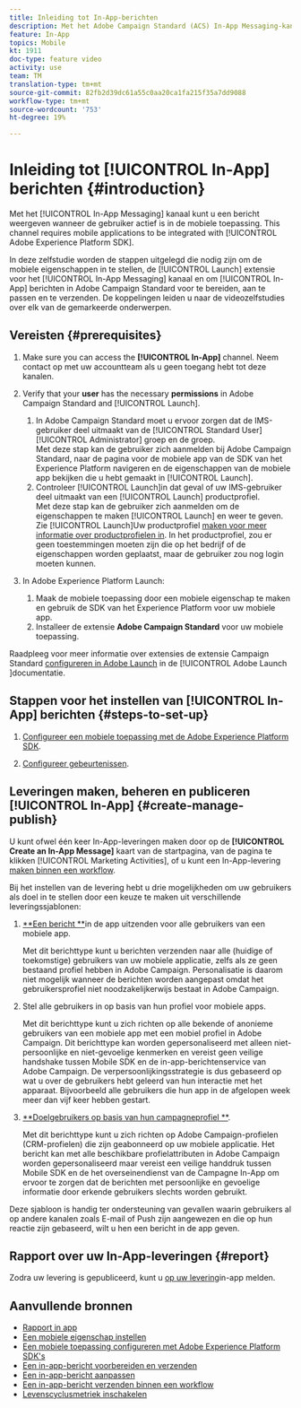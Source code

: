 ```yaml
---
title: Inleiding tot In-App-berichten
description: Met het Adobe Campaign Standard (ACS) In-App Messaging-kanaal kunt u de gebruiker contextafhankelijke In-App-berichten geven als reactie op het realtime gedrag van de klant in de mobiele toepassing.
feature: In-App
topics: Mobile
kt: 1911
doc-type: feature video
activity: use
team: TM
translation-type: tm+mt
source-git-commit: 82fb2d39dc61a55c0aa20ca1fa215f35a7dd9088
workflow-type: tm+mt
source-wordcount: '753'
ht-degree: 19%

---
```



# Inleiding tot [!UICONTROL In-App] berichten {#introduction}

Met het [!UICONTROL In-App Messaging] kanaal kunt u een bericht weergeven wanneer de gebruiker actief is in de mobiele toepassing. This channel requires mobile applications to be integrated with [!UICONTROL Adobe Experience Platform SDK].

In deze zelfstudie worden de stappen uitgelegd die nodig zijn om de mobiele eigenschappen in te stellen, de [!UICONTROL Launch] extensie voor het [!UICONTROL In-App Messaging] kanaal en om [!UICONTROL In-App] berichten in Adobe Campaign Standard voor te bereiden, aan te passen en te verzenden. De koppelingen leiden u naar de videozelfstudies over elk van de gemarkeerde onderwerpen.

## Vereisten {#prerequisites}

1. Make sure you can access the **[!UICONTROL In-App]** channel. Neem contact op met uw accountteam als u geen toegang hebt tot deze kanalen.
1. Verify that your **user** has the necessary **permissions** in Adobe Campaign Standard and [!UICONTROL Launch].

   1. In Adobe Campaign Standard moet u ervoor zorgen dat de IMS-gebruiker deel uitmaakt van de [!UICONTROL Standard User] [!UICONTROL Administrator] groep en de groep.\
      Met deze stap kan de gebruiker zich aanmelden bij Adobe Campaign Standard, naar de pagina voor de mobiele app van de SDK van het Experience Platform navigeren en de eigenschappen van de mobiele app bekijken die u hebt gemaakt in [!UICONTROL Launch].
   1. Controleer [!UICONTROL Launch]in dat geval of uw IMS-gebruiker deel uitmaakt van een [!UICONTROL Launch] productprofiel.\
      Met deze stap kan de gebruiker zich aanmelden om de eigenschappen te maken [!UICONTROL Launch] en weer te geven. Zie [!UICONTROL Launch]Uw productprofiel [maken voor meer informatie over productprofielen in](https://docs.adobelaunch.com/launch-reference/administration/user-permissions#3-create-your-product-profile). In het productprofiel, zou er geen toestemmingen moeten zijn die op het bedrijf of de eigenschappen worden geplaatst, maar de gebruiker zou nog login moeten kunnen.

1. In Adobe Experience Platform Launch:

   1. Maak de mobiele toepassing door een mobiele eigenschap te maken en gebruik de SDK van het Experience Platform voor uw mobiele app.
   1. Installeer de extensie **Adobe Campaign Standard** voor uw mobiele toepassing.

Raadpleeg voor meer informatie over extensies de extensie Campaign Standard [configureren in Adobe Launch](https://aep-sdks.gitbook.io/docs/using-mobile-extensions/adobe-campaign-standard) in de [!UICONTROL Adobe Launch ]documentatie.

## Stappen voor het instellen van [!UICONTROL In-App] berichten {#steps-to-set-up}

1. [Configureer een mobiele toepassing met de Adobe Experience Platform SDK](/help/communication-channels/mobile/configure-mobile-apps-using-aep-sdk.md).

1. [Configureer gebeurtenissen](/help/communication-channels/mobile/in-app/configure-events.md).

## Leveringen maken, beheren en publiceren [!UICONTROL In-App] {#create-manage-publish}

U kunt ofwel één keer In-App-leveringen maken door op de **[!UICONTROL Create an In-App Message]** kaart van de startpagina, van de pagina te klikken [!UICONTROL Marketing Activities], of u kunt een In-App-levering [maken binnen een workflow](/help/communication-channels/mobile/in-app/in-app-activity.md).

Bij het instellen van de levering hebt u drie mogelijkheden om uw gebruikers als doel in te stellen door een keuze te maken uit verschillende leveringssjablonen:

1. [**Een bericht **](/help/communication-channels/mobile/in-app/broadcast-in-app-message.md)in de app uitzenden voor alle gebruikers van een mobiele app.

   Met dit berichttype kunt u berichten verzenden naar alle (huidige of toekomstige) gebruikers van uw mobiele applicatie, zelfs als ze geen bestaand profiel hebben in Adobe Campaign. Personalisatie is daarom niet mogelijk wanneer de berichten worden aangepast omdat het gebruikersprofiel niet noodzakelijkerwijs bestaat in Adobe Campaign.

1. Stel alle gebruikers in op basis van hun profiel voor mobiele apps.

   Met dit berichttype kunt u zich richten op alle bekende of anonieme gebruikers van een mobiele app met een mobiel profiel in Adobe Campaign. Dit berichttype kan worden gepersonaliseerd met alleen niet-persoonlijke en niet-gevoelige kenmerken en vereist geen veilige handshake tussen Mobile SDK en de in-app-berichtenservice van Adobe Campaign. De verpersoonlijkingsstrategie is dus gebaseerd op wat u over de gebruikers hebt geleerd van hun interactie met het apparaat. Bijvoorbeeld alle gebruikers die hun app in de afgelopen week meer dan vijf keer hebben gestart.

1. [**Doelgebruikers op basis van hun campagneprofiel **](/help/communication-channels/mobile/in-app/target-users-based-on-campaign-profile.md).

   Met dit berichttype kunt u zich richten op Adobe Campaign-profielen (CRM-profielen) die zijn geabonneerd op uw mobiele applicatie. Het bericht kan met alle beschikbare profielattributen in Adobe Campaign worden gepersonaliseerd maar vereist een veilige handdruk tussen Mobile SDK en de het overseinendienst van de Campagne In-App om ervoor te zorgen dat de berichten met persoonlijke en gevoelige informatie door erkende gebruikers slechts worden gebruikt.

Deze sjabloon is handig ter ondersteuning van gevallen waarin gebruikers al op andere kanalen zoals E-mail of Push zijn aangewezen en die op hun reactie zijn gebaseerd, wilt u hen een bericht in de app geven.

## Rapport over uw In-App-leveringen {#report}

Zodra uw levering is gepubliceerd, kunt u [op uw levering](/help/communication-channels/mobile/in-app/in-app-reporting.md)in-app melden.

## Aanvullende bronnen

* [Rapport in app](https://docs.adobe.com/content/help/en/campaign-standard/using/reporting/list-of-reports/in-app-report.html)
* [Een mobiele eigenschap instellen](https://aep-sdks.gitbook.io/docs/getting-started/create-a-mobile-property)
* [Een mobiele toepassing configureren met Adobe Experience Platform SDK&#39;s](https://helpx.adobe.com/campaign/kb/configuring-app-sdk.html)
* [Een in-app-bericht voorbereiden en verzenden](https://docs.adobe.com/content/help/en/campaign-standard/using/communication-channels/in-app-messaging/preparing-and-sending-an-in-app-message.html)
* [Een in-app-bericht aanpassen](https://docs.adobe.com/content/help/en/campaign-standard/using/communication-channels/in-app-messaging/customizing-an-in-app-message.html)
* [Een in-app-bericht verzenden binnen een workflow](https://docs.adobe.com/content/help/en/campaign-standard/using/managing-processes-and-data/channel-activities/in-app-delivery.html)
* [Levenscyclusmetriek inschakelen](https://aep-sdks.gitbook.io/docs/getting-started/initialize-the-sdk#enable-lifecycle-metrics)
